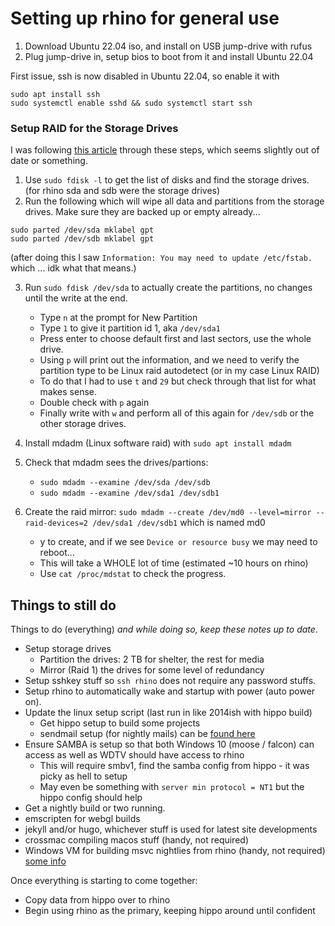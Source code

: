 

# Setting up rhino for general use

1. Download Ubuntu 22.04 iso, and install on USB jump-drive with rufus
2. Plug jump-drive in, setup bios to boot from it and install Ubuntu 22.04

First issue, ssh is now disabled in Ubuntu 22.04, so enable it with

```
sudo apt install ssh
sudo systemctl enable sshd && sudo systemctl start ssh
```

### Setup RAID for the Storage Drives

I was following [this article](https://www.linuxbabe.com/linux-server/linux-software-raid-1-setup) through these steps, which seems slightly out of date or something.

1. Use `sudo fdisk -l` to get the list of disks and find the storage drives. (for rhino sda and sdb were the storage drives)
2. Run the following which will wipe all data and partitions from the storage drives. Make sure they are backed up or empty already...
```
sudo parted /dev/sda mklabel gpt
sudo parted /dev/sdb mklabel gpt
```

(after doing this I saw `Information: You may need to update /etc/fstab.` which ... idk what that means.)

3. Run `sudo fdisk /dev/sda` to actually create the partitions, no changes until the write at the end.
    - Type `n` at the prompt for New Partition
    - Type `1` to give it partition id 1, aka `/dev/sda1`
    - Press enter to choose default first and last sectors, use the whole drive.
    - Using `p` will print out the information, and we need to verify the partition type to be Linux raid autodetect (or in my case Linux RAID)
    - To do that I had to use `t` and `29` but check through that list for what makes sense.
    - Double check with `p` again
    - Finally write with `w` and perform all of this again for `/dev/sdb` or the other storage drives.

4. Install mdadm (Linux software raid) with `sudo apt install mdadm`
5. Check that mdadm sees the drives/partions:
    - `sudo mdadm --examine /dev/sda /dev/sdb`
    - `sudo mdadm --examine /dev/sda1 /dev/sdb1`
6. Create the raid mirror: `sudo mdadm --create /dev/md0 --level=mirror --raid-devices=2 /dev/sda1 /dev/sdb1` which is named md0
    - y to create, and if we see `Device or resource busy` we may need to reboot...
    - This will take a WHOLE lot of time (estimated ~10 hours on rhino)
    - Use `cat /proc/mdstat` to check the progress.




## Things to still do

Things to do (everything) _and while doing so, keep these notes up to date_.

- Setup storage drives
  - Partition the drives: 2 TB for shelter, the rest for media
  - Mirror (Raid 1) the drives for some level of redundancy
- Setup sshkey stuff so `ssh rhino` does not require any password stuffs.
- Setup rhino to automatically wake and startup with power (auto power on).
- Update the linux setup script (last run in like 2014ish with hippo build)
  - Get hippo setup to build some projects
  - sendmail setup (for nightly mails) can be [found here](https://github.com/timbeaudet/knowledge_base/blob/main/platforms/linux.md)
- Ensure SAMBA is setup so that both Windows 10 (moose / falcon) can access as well as WDTV should have access to rhino
  - This will require smbv1, find the samba config from hippo - it was picky as hell to setup
  - May even be something with `server min protocol = NT1` but the hippo config should help
- Get a nightly build or two running.
- emscripten for webgl builds
- jekyll and/or hugo, whichever stuff is used for latest site developments
- crossmac compiling macos stuff (handy, not required)
- Windows VM for building msvc nightlies from rhino (handy, not required) [some info](https://dev.to/pwd9000/create-a-docker-based-self-hosted-github-runner-windows-container-3p7e)

Once everything is starting to come together:
- Copy data from hippo over to rhino
- Begin using rhino as the primary, keeping hippo around until confident
